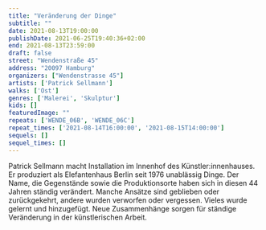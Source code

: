 ```yaml
---
title: "Veränderung der Dinge"
subtitle: ""
date: 2021-08-13T19:00:00
publishDate: 2021-06-25T19:40:36+02:00
end: 2021-08-13T23:59:00
draft: false
street: "Wendenstraße 45"
address: "20097 Hamburg"
organizers: ["Wendenstrasse 45"]
artists: ['Patrick Sellmann']
walks: ['Ost']
genres: ['Malerei', 'Skulptur']
kids: []
featuredImage: ""
repeats: ['WENDE_06B', 'WENDE_06C']
repeat_times: ['2021-08-14T16:00:00', '2021-08-15T14:00:00']
sequels: []
sequel_times: []
---
```


Patrick Sellmann macht Installation im Innenhof des Künstler:innenhauses. Er produziert als Elefantenhaus Berlin seit 1976 unablässig Dinge. Der Name, die Gegenstände sowie die Produktionsorte haben sich in diesen 44 Jahren ständig verändert. Manche Ansätze sind geblieben oder zurückgekehrt, andere wurden verworfen oder vergessen. Vieles wurde gelernt und hinzugefügt. Neue Zusammenhänge sorgen für ständige Veränderung in der künstlerischen Arbeit.
